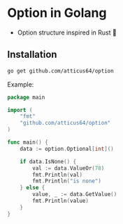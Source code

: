 # Option in Golang

* Option structure inspired in Rust :crab:

## Installation

```bash
go get github.com/atticus64/option
```

Example:

```go
package main

import (
	"fmt"
	"github.com/atticus64/option"
)

func main() {
	data := option.Optional[int]()

	if data.IsNone() {
		val := data.ValueOr(78)
		fmt.Println(val)
		fmt.Println("is none")
	} else {
		value, _ := data.GetValue()
		fmt.Println(value)
	}
}
```

